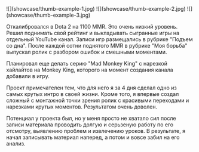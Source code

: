 <gallery>
    ![](showcase/thumb-example-1.jpg)
    ![](showcase/thumb-example-2.jpg)
    ![](showcase/thumb-example-3.jpg)
</gallery>

Откалибровался в Dota 2 на 1100 MMR. Это очень низкий уровень.
Решил поднимать свой рейтинг и выкладывать сыгранные игры на отдельный YouTube канал.
Записи игр размещались в рубрике "Подъем со дна".
После каждой сотни поднятого MMR в рубрике "Моя борьба" выпускал ролик с разбором ошибок и смешными моментами.

Планировал еще делать серию "Mad Monkey King" с нарезкой хайлайтов на Monkey King, которого на момент создания канала добавили в игру.

Проект примечателен тем, что для него я за 4 дня сделал одно из самых крутых интро в своей жизни.
Кроме того, я впервые создал сложный с монтажной точки зрения ролик с красивыми переходами и нарезками крутых моментов.
Результатом очень доволен.

Потенциал у проекта был, но у меня просто не хватало сил после записи материала проводить долгую и серьзеную работу по его отсмотру, выявлению проблем и извлечению уроков. В результате, я начал записывать материал наперед, а потом и вовсе забил на его анализ.